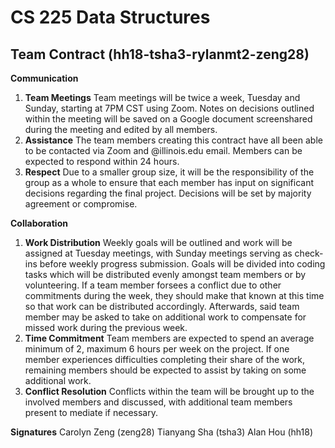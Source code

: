 # CS 225 Data Structures
## Team Contract (hh18-tsha3-rylanmt2-zeng28)
**Communication**
1. **Team Meetings** Team meetings will be twice a week, Tuesday and Sunday, starting at 7PM CST using Zoom.
Notes on decisions outlined within the meeting will be saved on a Google document screenshared during the meeting and edited by all members.
2. **Assistance** The team members creating this contract have all been able to be contacted via Zoom and @illinois.edu email.
Members can be expected to respond within 24 hours.
5. **Respect** Due to a smaller group size, it will be the responsibility of the group as a whole to ensure that each member
has input on significant decisions regarding the final project. Decisions will be set by majority agreement or compromise. 

**Collaboration**
1. **Work Distribution** Weekly goals will be outlined and work will be assigned at Tuesday meetings, 
with Sunday meetings serving as check-ins before weekly progress submission.
Goals will be divided into coding tasks which will be distributed evenly amongst team members or by volunteering.
If a team member forsees a conflict due to other commitments during the week, they should make that known at this time so that work can be distributed accordingly.
Afterwards, said team member may be asked to take on additional work to compensate for missed work during the previous week.
3. **Time Commitment** Team members are expected to spend an average minimum of 2, maximum 6 hours per week on the project.
If one member experiences difficulties completing their share of the work, remaining members should be expected to assist by taking on some additional work. 
4. **Conflict Resolution** Conflicts within the team will be brought up to the involved members and discussed, 
with additional team members present to mediate if necessary.

**Signatures**
Carolyn Zeng (zeng28)
Tianyang Sha (tsha3)
Alan Hou (hh18)
